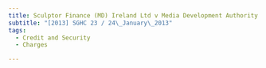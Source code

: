 ```yaml
---
title: Sculptor Finance (MD) Ireland Ltd v Media Development Authority of Singapore
subtitle: "[2013] SGHC 23 / 24\_January\_2013"
tags:
  - Credit and Security
  - Charges

---
```



